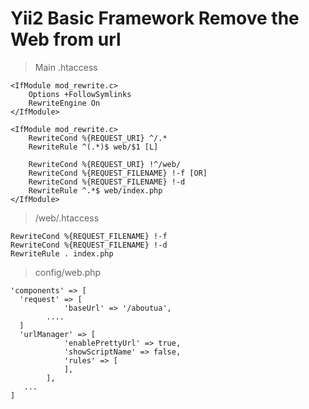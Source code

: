 # Yii2 Basic Framework Remove the Web from url

> Main .htaccess
```
<IfModule mod_rewrite.c>
    Options +FollowSymlinks
    RewriteEngine On
</IfModule>

<IfModule mod_rewrite.c>
    RewriteCond %{REQUEST_URI} ^/.*
    RewriteRule ^(.*)$ web/$1 [L]

    RewriteCond %{REQUEST_URI} !^/web/
    RewriteCond %{REQUEST_FILENAME} !-f [OR]
    RewriteCond %{REQUEST_FILENAME} !-d
    RewriteRule ^.*$ web/index.php
</IfModule>
```

> /web/.htaccess

```
RewriteCond %{REQUEST_FILENAME} !-f
RewriteCond %{REQUEST_FILENAME} !-d
RewriteRule . index.php
```

> config/web.php
```
'components' => [
  'request' => [
            'baseUrl' => '/aboutua',
        ....
  ]
  'urlManager' => [
            'enablePrettyUrl' => true,
            'showScriptName' => false,
            'rules' => [
            ],
        ],
   ...
]
```
